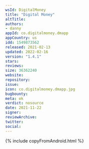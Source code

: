 ```yaml
---
wsId: DigitalMoney
title: "Digital Money"
altTitle: 
authors:
- danny
appId: co.digitalmoney.dmapp
appCountry: us
idd: 1549873562
released: 2021-02-13
updated: 2022-02-16
version: "1.4.1"
stars: 
reviews: 
size: 36362240
website: 
repository: 
issue: 
icon: co.digitalmoney.dmapp.jpg
bugbounty: 
meta: ok
verdict: nosource
date: 2021-11-22
signer: 
reviewArchive:
twitter: 
social:
---
```


{% include copyFromAndroid.html %}